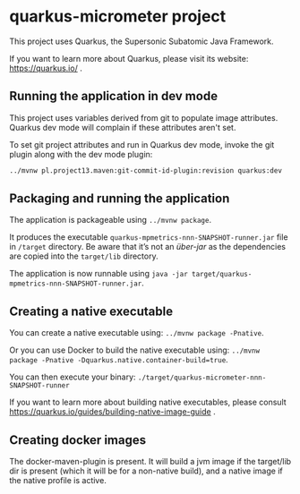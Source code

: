 # quarkus-micrometer project

This project uses Quarkus, the Supersonic Subatomic Java Framework.

If you want to learn more about Quarkus, please visit its website: https://quarkus.io/ .

## Running the application in dev mode

This project uses variables derived from git to populate image attributes.
Quarkus dev mode will complain if these attributes aren't set.

To set git project attributes and run in Quarkus dev mode, invoke the git plugin along with the dev mode plugin:

```bash
../mvnw pl.project13.maven:git-commit-id-plugin:revision quarkus:dev
```

## Packaging and running the application

The application is packageable using `../mvnw package`.

It produces the executable `quarkus-mpmetrics-nnn-SNAPSHOT-runner.jar` file in `/target` directory.
Be aware that it’s not an _über-jar_ as the dependencies are copied into the `target/lib` directory.

The application is now runnable using `java -jar target/quarkus-mpmetrics-nnn-SNAPSHOT-runner.jar`.

## Creating a native executable

You can create a native executable using: `../mvnw package -Pnative`.

Or you can use Docker to build the native executable using: `../mvnw package -Pnative -Dquarkus.native.container-build=true`.

You can then execute your binary: `./target/quarkus-micrometer-nnn-SNAPSHOT-runner`

If you want to learn more about building native executables, please consult https://quarkus.io/guides/building-native-image-guide .

## Creating docker images

The docker-maven-plugin is present. It will build a jvm image if the target/lib dir is present (which it will be for a non-native build),
and a native image if the native profile is active.
